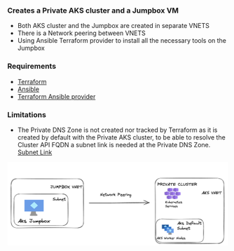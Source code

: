 ### Creates a Private AKS cluster and a Jumpbox VM 
- Both AKS cluster and the Jumpbox are created in separate VNETS
- There is a Network peering between VNETS
- Using Ansible Terraform provider to install all the necessary tools on the Jumpbox

### Requirements
 - [Terraform](https://developer.hashicorp.com/terraform/tutorials/aws-get-started/install-cli)
 - [Ansible](https://docs.ansible.com/ansible/latest/installation_guide/index.html)
 - [Terraform Ansible provider](https://registry.terraform.io/providers/ansible/ansible/latest/docs)

### Limitations
- The Private DNS Zone is not created nor tracked by Terraform as it is created by default with the Private AKS cluster, to be able to resolve the Cluster API FQDN a subnet link is needed at the Private DNS Zone.
   [Subnet Link](https://learn.microsoft.com/en-us/azure/dnsprivate-dns-getstarted-portal#link-the-virtual-network)
   
![Basic topology](assets/image.png)